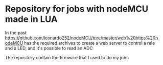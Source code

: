 # Repository for jobs with nodeMCU made in LUA

In the past https://github.com/leonardo252/nodeMCU/tree/master/web%20https%20nodeMCU has the required archives to create a web server to control a rele and a LED, and it's possible to read an ADC

The repository contain the firmware that I used to do my jobs

